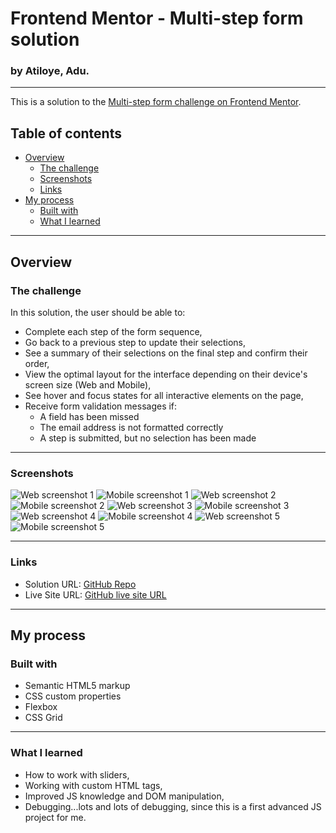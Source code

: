 # Frontend Mentor - Multi-step form solution
### by Atiloye, Adu.
---

This is a solution to the [Multi-step form challenge on Frontend Mentor](https://www.frontendmentor.io/challenges/multistep-form-YVAnSdqQBJ). 

## Table of contents

- [Overview](#overview)
  - [The challenge](#the-challenge)
  - [Screenshots](#screenshots)
  - [Links](#links)
- [My process](#my-process)
  - [Built with](#built-with)
  - [What I learned](#what-i-learned)

---
## Overview

### The challenge

In this solution, the user should be able to:

- Complete each step of the form sequence,
- Go back to a previous step to update their selections,
- See a summary of their selections on the final step and confirm their order,
- View the optimal layout for the interface depending on their device's screen size (Web and Mobile),
- See hover and focus states for all interactive elements on the page,
- Receive form validation messages if:
  - A field has been missed
  - The email address is not formatted correctly
  - A step is submitted, but no selection has been made
---
### Screenshots

![Web screenshot 1](assets/Screenshots/Web%201.jpeg) ![Mobile screenshot 1](assets/Screenshots/Mob%201.jpeg)
![Web screenshot 2](assets/Screenshots/Web%202.jpeg) ![Mobile screenshot 2](assets/Screenshots/Mob%202.jpeg)
![Web screenshot 3](assets/Screenshots/Web%203.jpeg) ![Mobile screenshot 3](assets/Screenshots/Mob%203.jpeg)
![Web screenshot 4](assets/Screenshots/Web%204.jpeg) ![Mobile screenshot 4](assets/Screenshots/Mob%204.jpeg)
![Web screenshot 5](assets/Screenshots/Web%205.jpeg) ![Mobile screenshot 5](assets/Screenshots/Mob%205.jpeg)

---
### Links

- Solution URL: [GitHub Repo](https://github.com/Atiloye/Multistep-Form)
- Live Site URL: [GitHub live site URL](https://atiloye.github.io/Multistep-Form/)

---
## My process

### Built with

- Semantic HTML5 markup
- CSS custom properties
- Flexbox
- CSS Grid
---
### What I learned

- How to work with sliders,
- Working with custom HTML tags,
- Improved JS knowledge and DOM manipulation,
- Debugging...lots and lots of debugging, since this is a first advanced JS project for me.
